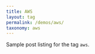 ```yaml
---
title: AWS
layout: tag
permalink: /demos/aws/
taxonomy: aws
---
```


Sample post listing for the tag `aws`.